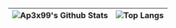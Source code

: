 |![Ap3x99's Github Stats](https://github-readme-stats.vercel.app/api?username=ap3x99&count_private=true&show_icons=true&theme=gotham&disable_animations=true&include_all_commits=true)|![Top Langs](https://github-readme-stats.vercel.app/api/top-langs/?username=ap3x99&theme=gotham&langs_count=10&layout=compact)|
|:-:|:-:|

